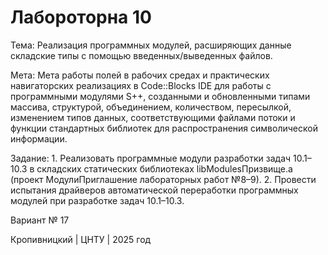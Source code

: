 # Лабороторна 10
Тема: Реализация программных модулей, расширяющих данные складские типы с помощью введенных/выведенных файлов.

Мета: Мета работы полей в рабочих средах и практических навигаторских реализациях в Code::Blocks IDE для работы с программными модулями S++, созданными и обновленными типами массива, структурой, объединением, количеством, пересылкой, изменением типов данных, соответствующими файлами потоки и функции стандартных библиотек для распространения символической информации.

Задание: 1. Реализовать программные модули разработки задач 10.1–10.3 в складских статических библиотеках libModulesПризвище.а (проект МодулиПриглашение лабораторных работ №8–9). 2. Провести испытания драйверов автоматической переработки программных модулей при разработке задач 10.1–10.3.

Вариант № 17

Кропивницкий | ЦНТУ | 2025 год
